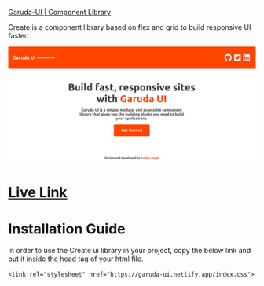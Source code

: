 [Garuda-UI | Component Library](https://garuda-ui.netlify.app/)

Create is a component library based on flex and grid to build responsive UI faster.

![image](/images/landing.png)

# [Live Link](https://garuda-ui.netlify.app/)

# Installation Guide

In order to use the Create ui library in your project, copy the below link and put it inside the head tag of your html file.
 
``` <link rel="stylesheet" href="https://garuda-ui.netlify.app/index.css"> ```
